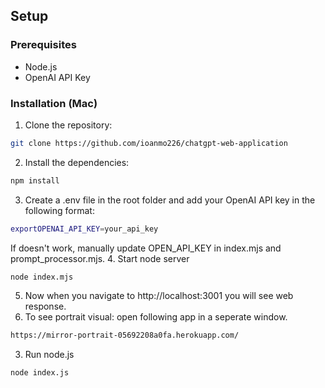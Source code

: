 ## Setup
### Prerequisites
- Node.js
- OpenAI API Key
### Installation (Mac)
1. Clone the repository:
```sh
git clone https://github.com/ioanmo226/chatgpt-web-application
```
2. Install the dependencies:
```sh
npm install
```
3. Create a .env file in the root folder and add your OpenAI API key in the following format:
```sh
exportOPENAI_API_KEY=your_api_key
```
If doesn't work, manually update OPEN_API_KEY in index.mjs and prompt_processor.mjs.
4. Start node server
```sh
node index.mjs
```
5. Now when you navigate to http://localhost:3001 you will see web response.
6. To see portrait visual: open following app in a seperate window.
```sh
https://mirror-portrait-05692208a0fa.herokuapp.com/
```
3. Run node.js
```sh
node index.js
```

